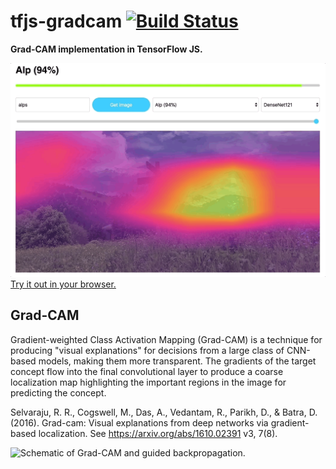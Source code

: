 # tfjs-gradcam [![Build Status](https://travis-ci.com/carlthome/tfjs-gradcam.svg?token=qQ1KCZyDBme5XxMwuNVj&branch=master)](https://travis-ci.com/carlthome/tfjs-gradcam)
**Grad-CAM implementation in TensorFlow JS.**

[
  ![Example animation of running Grad-CAM with tfjs.](example.gif)
  Try it out in your browser.
](https://www.csc.kth.se/~cthome/gradcam/)

## Grad-CAM
Gradient-weighted Class Activation Mapping (Grad-CAM) is a technique for producing "visual explanations" for decisions from a large class of CNN-based models, making them more transparent. The gradients of the target concept flow into the final convolutional layer to produce a coarse localization map highlighting the important regions in the image for predicting the concept.

Selvaraju, R. R., Cogswell, M., Das, A., Vedantam, R., Parikh, D., & Batra, D. (2016). Grad-cam: Visual explanations from deep networks via gradient-based localization. See https://arxiv.org/abs/1610.02391 v3, 7(8).

![Schematic of Grad-CAM and guided backpropagation.](network.png)
